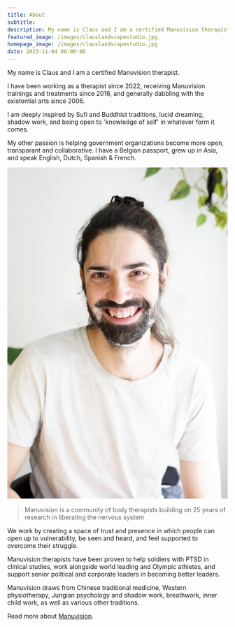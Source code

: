 ```yaml
---
title: About
subtitle: 
description: My name is Claus and I am a certified Manuvision therapist. Manuvision is a research-based treatment method with 25 years of experience with liberating the nervous system.
featured_image: /images/clauslandscapestudio.jpg
homepage_image: /images/clauslandscapestudio.jpg
date: 2023-11-04 00:00:00
---
```


My name is Claus and I am a certified Manuvision therapist.

I have been working as a therapist since 2022, receiving Manuvision trainings and treatments since 2016, and generally dabbling with the existential arts since 2006.

I am deeply inspired by Sufi and Buddhist traditions, lucid dreaming, shadow work, and being open to 'knowledge of self' in whatever form it comes. 

My other passion is helping government organizations become more open, transparant and collaborative. I have a Belgian passport, grew up in Asia, and speak English, Dutch, Spanish & French.

<div class="gallery" data-columns="3">
    <img src="/images/clausportrait.jpg">
</div>

> Manuvision is a community of body therapists building on 25 years of research in liberating the nervous system 

We work by creating a space of trust and presence in which people can open up to vulnerability, be seen and heard, and feel supported to overcome their struggle.

Manuvision therapists have been proven to help soldiers with PTSD in clinical studies, work alongside world leading and Olympic athletes, and support senior political and corporate leaders in becoming better leaders. 

Manuvision draws from Chinese traditional medicine, Western physiotherapy, Jungian psychology and shadow work, breathwork, inner child work, as well as various other traditions. 

Read more about [Manuvision](https://manuvision-dk.translate.goog/om-manuvision/?_x_tr_sl=da&_x_tr_tl=en&_x_tr_hl=en-US&_x_tr_pto=wapp).

